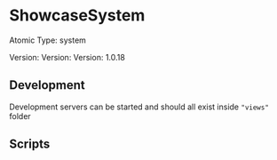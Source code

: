 # ShowcaseSystem

Atomic Type: system

Version: Version: Version: 1.0.18





## Development

Development servers can be started and should all exist inside `"views"` folder

## Scripts
